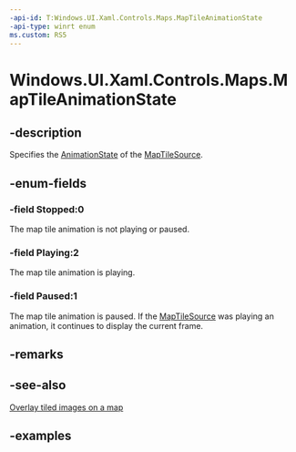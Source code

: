 ```yaml
---
-api-id: T:Windows.UI.Xaml.Controls.Maps.MapTileAnimationState
-api-type: winrt enum
ms.custom: RS5
---
```


<!-- Enumeration syntax.
public enum MapTileAnimationState : int 
-->

# Windows.UI.Xaml.Controls.Maps.MapTileAnimationState

## -description
Specifies the [AnimationState](maptilesource_animationstate.md) of the [MapTileSource](maptilesource.md).

## -enum-fields
### -field Stopped:0
The map tile animation is not playing or paused.

### -field Playing:2
The map tile animation is playing.

### -field Paused:1
The map tile animation is paused. If the [MapTileSource](maptilesource.md) was playing an animation, it continues to display the current frame.

## -remarks

## -see-also
[Overlay tiled images on a map](http://msdn.microsoft.com/library/066bd6e2-c22b-4f5b-aa94-5d6c86a09bdf)

## -examples


